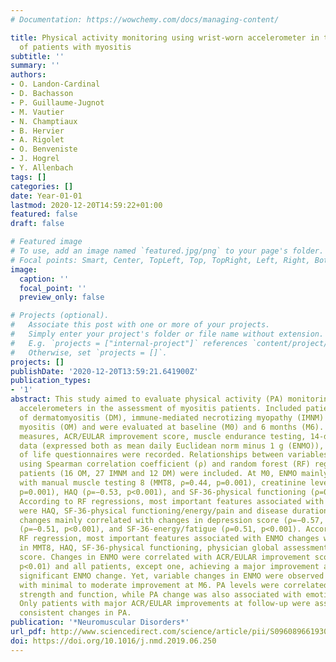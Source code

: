 ```yaml
---
# Documentation: https://wowchemy.com/docs/managing-content/

title: Physical activity monitoring using wrist-worn accelerometer in the assessment
  of patients with myositis
subtitle: ''
summary: ''
authors:
- O. Landon-Cardinal
- D. Bachasson
- P. Guillaume-Jugnot
- M. Vautier
- N. Champtiaux
- B. Hervier
- A. Rigolet
- O. Benveniste
- J. Hogrel
- Y. Allenbach
tags: []
categories: []
date: Year-01-01
lastmod: 2020-12-20T14:59:22+01:00
featured: false
draft: false

# Featured image
# To use, add an image named `featured.jpg/png` to your page's folder.
# Focal points: Smart, Center, TopLeft, Top, TopRight, Left, Right, BottomLeft, Bottom, BottomRight.
image:
  caption: ''
  focal_point: ''
  preview_only: false

# Projects (optional).
#   Associate this post with one or more of your projects.
#   Simply enter your project's folder or file name without extension.
#   E.g. `projects = ["internal-project"]` references `content/project/deep-learning/index.md`.
#   Otherwise, set `projects = []`.
projects: []
publishDate: '2020-12-20T13:59:21.641900Z'
publication_types:
- '1'
abstract: This study aimed to evaluate physical activity (PA) monitoring using wrist-worn
  accelerometers in the assessment of myositis patients. Included patients had a diagnosis
  of dermatomyositis (DM), immune-mediated necrotizing myopathy (IMNM) or overlap
  myositis (OM) and were evaluated at baseline (M0) and 6 months (M6). IMACS core-set
  measures, ACR/EULAR improvement score, muscle endurance testing, 14-days raw acceleration
  data (expressed both as mean daily Euclidean norm minus 1 g (ENMO)), and quality
  of life questionnaires were recorded. Relationships between variables were investigated
  using Spearman correlation coefficient (ρ) and random forest (RF) regressions. Fifty-five
  patients (16 OM, 27 IMNM and 12 DM) were included. At M0, ENMO mainly correlated
  with manual muscle testing 8 (MMT8, ρ=0.44, p=0.001), creatinine level (ρ=0.43,
  p=0.001), HAQ (ρ=−0.53, p<0.001), and SF-36-physical functioning (ρ=0.40, p=0.002).
  According to RF regressions, most important features associated with ENMO Z-scores
  were HAQ, SF-36-physical functioning/energy/pain and disease duration. At M6, ENMO
  changes mainly correlated with changes in depression score (ρ=−0.57, p=0.001), HAQ
  (ρ=−0.51, p<0.001), and SF-36-energy/fatigue (ρ=0.51, p<0.001). According to the
  RF regression, most important features associated with ENMO changes were change
  in MMT8, HAQ, SF-36-physical functioning, physician global assessment, and depression
  score. Changes in ENMO were correlated with ACR/EULAR improvement score (ρ=0.57,
  p<0.01) and all patients, except one, achieving a major improvement at M6 had a
  significant ENMO change. Yet, variable changes in ENMO were observed in patients
  with minimal to moderate improvement at M6. PA levels were correlated with muscle
  strength and function, while PA change was also associated with emotional change.
  Only patients with major ACR/EULAR improvements at follow-up were associated with
  consistent changes in PA.
publication: '*Neuromuscular Disorders*'
url_pdf: http://www.sciencedirect.com/science/article/pii/S0960896619306388
doi: https://doi.org/10.1016/j.nmd.2019.06.250
---
```

